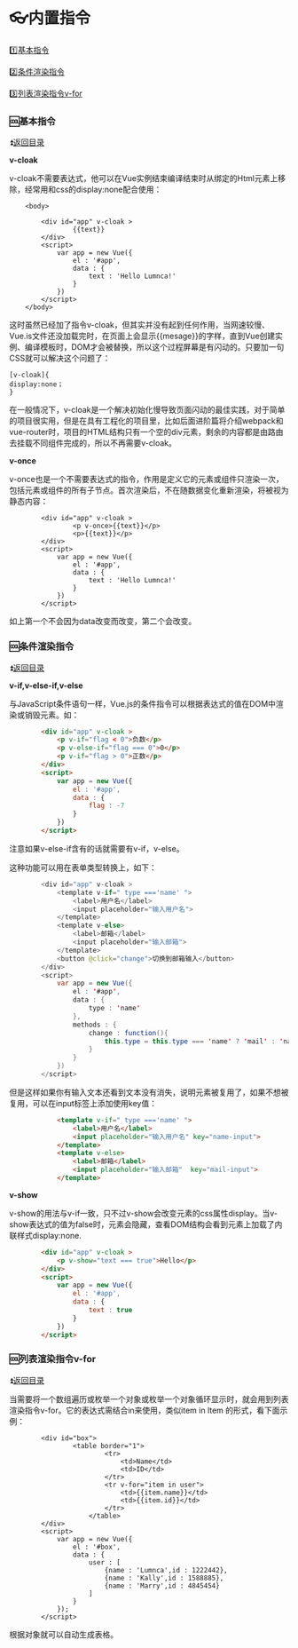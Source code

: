 # :eyeglasses:内置指令 #

<b id="t"></b>

:one:[基本指令](#a1)

:two:[条件渲染指令](#a2)

:three:[列表渲染指令v-for](#a2)

<p id="a1"></p>

### :cool:基本指令 ###

:arrow_double_up:[返回目录](#t)

**v-cloak**

v-cloak不需要表达式，他可以在Vue实例结束编译结束时从绑定的Html元素上移除，经常用和css的display:none配合使用：

```vue
	<body>
		
		<div id="app" v-cloak >
				{{text}}
		</div>
		<script>
			var app = new Vue({
				el : '#app',
				data : {
					text : 'Hello Lumnca!'
				}
			})
		</script>
	</body>
```

这时虽然已经加了指令v-cloak，但其实并没有起到任何作用，当网速较慢、Vue.is文件还没加载完时，在页面上会显示{{mesage}}的字样，直到Vue创建实例、编译模板时，DOM才会被替换，所以这个过程屏幕是有闪动的。只要加一句CSS就可以解决这个问题了：

```
[v-cloak]{
display:none；
}
```

在一般情况下，v-cloak是一个解决初始化慢导致页面闪动的最佳实践，对于简单的项目很实用，但是在具有工程化的项目里，比如后面进阶篇将介绍webpack和vue-router时，项目的HTML结构只有一个空的div元素，剩余的内容都是由路由去挂载不同组件完成的，所以不再需要v-cloak。

**v-once**

v-once也是一个不需要表达式的指令，作用是定义它的元素或组件只渲染一次，包括元素或组件的所有子节点。首次渲染后，不在随数据变化重新渲染，将被视为静态内容：


```vue
		<div id="app" v-cloak >
				<p v-once>{{text}}</p>
				<p>{{text}}</p>
		</div>
		<script>
			var app = new Vue({
				el : '#app',
				data : {
					text : 'Hello Lumnca!'
				}
			})
		</script>
```

如上第一个不会因为data改变而改变，第二个会改变。

<p id="a2"></p>

### :cool:条件渲染指令 ###

:arrow_double_up:[返回目录](#t)

**v-if,v-else-if,v-else**

与JavaScript条件语句一样，Vue.js的条件指令可以根据表达式的值在DOM中渲染或销毁元素。如：

```html
		<div id="app" v-cloak >
			<p v-if="flag < 0">负数</p>
			<p v-else-if="flag === 0">0</p>
			<p v-if="flag > 0">正数</p>
		</div>
		<script>
			var app = new Vue({
				el : '#app',
				data : {
					flag : -7
				}
			})
		</script>
```

注意如果v-else-if含有的话就需要有v-if，v-else。

这种功能可以用在表单类型转换上，如下：

```java
		<div id="app" v-cloak >
			<template v-if=" type ==='name' ">
				<label>用户名</label>
				<input placeholder="输入用户名">
			</template>
			<template v-else>
				<label>邮箱</label>
				<input placeholder="输入邮箱">
			</template>
			<button @click="change">切换到邮箱输入</button>
		</div>
		<script>
			var app = new Vue({
				el : '#app',
				data : {
					type : 'name'
				},
				methods : {
					change : function(){
						this.type = this.type === 'name' ? 'mail' : 'name';
					}
				}
			})
		</script>
 ```

但是这样如果你有输入文本还看到文本没有消失，说明元素被复用了，如果不想被复用，可以在input标签上添加使用key值：

```html
			<template v-if=" type ==='name' ">
				<label>用户名</label>
				<input placeholder="输入用户名" key="name-input">
			</template>
			<template v-else>
				<label>邮箱</label>
				<input placeholder="输入邮箱"  key="mail-input">
			</template>
```

**v-show**

v-show的用法与v-if一致，只不过v-show会改变元素的css属性display。当v-show表达式的值为false时，元素会隐藏，查看DOM结构会看到元素上加载了内联样式display:none.

```html
		<div id="app" v-cloak >
			<p v-show="text === true">Hello</p>
		</div>
		<script>
			var app = new Vue({
				el : '#app',
				data : {
					text : true
				}
			})
		</script>
```

<p id="a3"></p>

### :cool:列表渲染指令v-for ###

:arrow_double_up:[返回目录](#t)

当需要将一个数组遍历或枚举一个对象或枚举一个对象循环显示时，就会用到列表渲染指令v-for。它的表达式需结合in来使用，类似item in ltem 的形式，看下面示例：

```Vue
		<div id="box">
				<table border="1">
						<tr>
							<td>Name</td>
							<td>ID</td>
						</tr>
						<tr v-for="item in user">
							<td>{{item.name}}</td>
							<td>{{item.id}}</td>
						</tr>
					</table>
		</div>
		<script>
			var app = new Vue({
				el : '#box',
				data : {
					user : [
						{name : 'Lumnca',id : 1222442},
						{name : 'Kally',id : 1588885},
						{name : 'Marry',id : 4845454}
					]
				}
			});
		</script>
```


根据对象就可以自动生成表格。
















